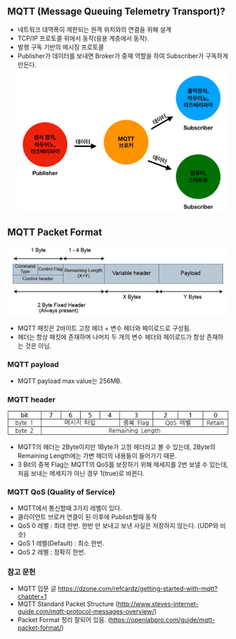 ## MQTT (Message Queuing Telemetry Transport)?

-   네트워크 대역폭이 제한되는 원격 위치와의 연결을 위해 설계
-   TCP/IP 프로토콜 위에서 동작(응용 계층에서 동작).
-   발행 구독 기반의 메시징 프로토콜
-   Publisher가 데이터를 보내면 Broker가 중재 역할을 하여 Subscriber가 구독하게 만든다.
    ![](../img/mqtt_comm.PNG)

## MQTT Packet Format

![](../img/mqtt_packet_format.PNG)

-   MQTT 패킷은 2바이트 고정 헤더 + 변수 헤더와 페이로드로 구성됨.
-   헤더는 항상 패킷에 존재하며 나머지 두 개의 변수 헤더와 페이로드가 항상 존재하는 것은 아님.

### MQTT payload

-   MQTT payload max value는 256MB.

### MQTT header

![](../img/mqtt-header.PNG)

-   MQTT의 헤더는 2Byte이지만 1Byte가 고정 헤더라고 볼 수 있는데, 2Byte의 Remaining Length에는 가변 헤더의 내용들이 들어가기 때문.
-   3 Bit의 중복 Flag는 MQTT의 QoS를 보장하기 위해 메세지를 2번 보낼 수 있는데, 처음 보내는 메세지가 아닌 경우 1(true)로 바뀐다.

### MQTT QoS (Quality of Service)

-   MQTT에서 통신할때 3가지 레벨이 있다.
-   클라이언트 브로커 연결이 된 이후에 Publish할때 동작
-   QoS 0 레벨 : 최대 한번. 한번 만 보내고 보낸 사실은 저장하지 않는다. (UDP와 비슷)
-   QoS 1 레벨(Default) : 최소 한번.
-   QoS 2 레벨 : 정확히 한번.

### 참고 문헌

-   MQTT 입문 글 https://dzone.com/refcardz/getting-started-with-mqtt?chapter=1
-   MQTT Standard Packet Structure (http://www.steves-internet-guide.com/mqtt-protocol-messages-overview/)
-   Packet Format 정리 잘되어 있음. (https://openlabpro.com/guide/mqtt-packet-format/)
